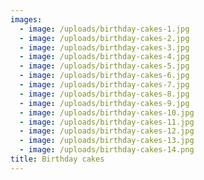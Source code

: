```yaml
---
images:
  - image: /uploads/birthday-cakes-1.jpg
  - image: /uploads/birthday-cakes-2.jpg
  - image: /uploads/birthday-cakes-3.jpg
  - image: /uploads/birthday-cakes-4.jpg
  - image: /uploads/birthday-cakes-5.jpg
  - image: /uploads/birthday-cakes-6.jpg
  - image: /uploads/birthday-cakes-7.jpg
  - image: /uploads/birthday-cakes-8.jpg
  - image: /uploads/birthday-cakes-9.jpg
  - image: /uploads/birthday-cakes-10.jpg
  - image: /uploads/birthday-cakes-11.jpg
  - image: /uploads/birthday-cakes-12.jpg
  - image: /uploads/birthday-cakes-13.jpg
  - image: /uploads/birthday-cakes-14.png
title: Birthday cakes
---
```


